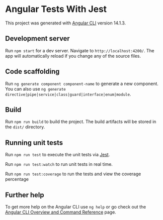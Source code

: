 # Angular Tests With Jest

This project was generated with [Angular CLI](https://github.com/angular/angular-cli) version 14.1.3.

## Development server

Run `npm start` for a dev server. Navigate to `http://localhost:4200/`. The app will automatically reload if you change any of the source files.

## Code scaffolding

Run `ng generate component component-name` to generate a new component. You can also use `ng generate directive|pipe|service|class|guard|interface|enum|module`.

## Build

Run `npm run build` to build the project. The build artifacts will be stored in the `dist/` directory.

## Running unit tests

Run `npm run test` to execute the unit tests via [Jest](https://jestjs.io/).

Run `npm run test:watch` to run unit tests in real time.

Run `npm run test:coverage` to run the tests and view the coverage percentage

## Further help

To get more help on the Angular CLI use `ng help` or go check out the [Angular CLI Overview and Command Reference](https://angular.io/cli) page.
